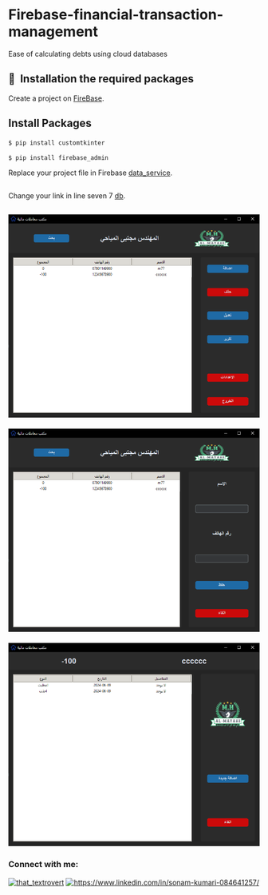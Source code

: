 # Firebase-financial-transaction-management
Ease of calculating debts using cloud databases

## 🚀&nbsp; Installation the required packages
Create a project on [FireBase](https://console.firebase.google.com/).
## Install Packages
```
$ pip install customtkinter
```
```
$ pip install firebase_admin
```
Replace your project file in Firebase [data_service](https://github.com/mojtaba-almayhay/Firebase-financial-transaction-management/blob/main/config/data_service.json).
## 
Change your link in line seven 7 [db](https://github.com/mojtaba-almayhay/Firebase-financial-transaction-management/blob/main/config/db.py).
## 
####          
![](https://github.com/mojtaba-almayhay/Firebase-financial-transaction-management/blob/main/screens/screen1.PNG)
####

####          
![](https://github.com/mojtaba-almayhay/Firebase-financial-transaction-management/blob/main/screens/screen2.PNG)
####

####          
![](https://github.com/mojtaba-almayhay/Firebase-financial-transaction-management/blob/main/screens/screen3.PNG)
####

<h3 align="left">Connect with me:</h3>
<p align="left">
<a href="https://instagram.com/knk_1k" target="blank"><img align="center" src="https://raw.githubusercontent.com/rahuldkjain/github-profile-readme-generator/master/src/images/icons/Social/instagram.svg" alt="that_textrovert" height="30" width="40" /></a>
<a href="https://linkedin.com/in/https://www.linkedin.com/in/sonam-kumari-084641257/" target="blank"><img align="center" src="https://raw.githubusercontent.com/rahuldkjain/github-profile-readme-generator/master/src/images/icons/Social/linked-in-alt.svg" alt="https://www.linkedin.com/in/sonam-kumari-084641257/" height="30" width="40" /></a>
</p>
